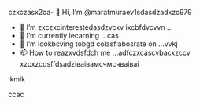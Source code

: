 czxczasx2ca- 👋 Hi, I’m @maratmuraev1sdasdzadxzc979
- 👀 I’m zxczxcinterestedasdzvcxv ixcbfdvcvvn ...
- 🌱 I’m currently lecarning ...cas
- 💞️ I’m lookbcving tobgd colasflabosrate on ...vvkj
- 📫 How to reazxvdsfdch me ...adfczxcascvbacxzccv
xzcxzcdsffdsadzіваівамсчмсчваіваі
<!---dsvause itszxc `README.mj;jkb hcxz/` (this file) apfbdpears on your GitHub profile.
You can click the Preview link to take a look at your changes.

sfvcxbcxvcxvsdf
--->lkmlk
ccac
